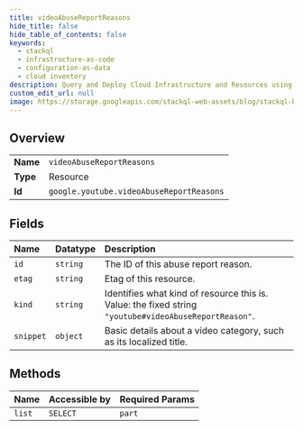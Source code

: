 ```yaml
---
title: videoAbuseReportReasons
hide_title: false
hide_table_of_contents: false
keywords:
  - stackql
  - infrastructure-as-code
  - configuration-as-data
  - cloud inventory
description: Query and Deploy Cloud Infrastructure and Resources using SQL
custom_edit_url: null
image: https://storage.googleapis.com/stackql-web-assets/blog/stackql-blog-post-featured-image.png
---
```

  
    

## Overview
<table><tbody>
<tr><td><b>Name</b></td><td><code>videoAbuseReportReasons</code></td></tr>
<tr><td><b>Type</b></td><td>Resource</td></tr>
<tr><td><b>Id</b></td><td><code>google.youtube.videoAbuseReportReasons</code></td></tr>
</tbody></table>

## Fields
| Name | Datatype | Description |
|:-----|:---------|:------------|
| `id` | `string` | The ID of this abuse report reason. |
| `etag` | `string` | Etag of this resource. |
| `kind` | `string` | Identifies what kind of resource this is. Value: the fixed string `"youtube#videoAbuseReportReason"`. |
| `snippet` | `object` | Basic details about a video category, such as its localized title. |
## Methods
| Name | Accessible by | Required Params |
|:-----|:--------------|:----------------|
| `list` | `SELECT` | `part` |
